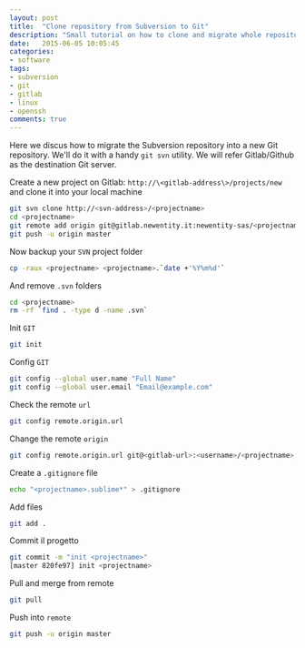 ```yaml
---
layout: post
title:  "Clone repository from Subversion to Git"
description: "Small tutorial on how to clone and migrate whole repository with history from Subversion to Git"
date:   2015-06-05 10:05:45
categories:
- software
tags:
- subversion
- git
- gitlab
- linux
- openssh
comments: true
---
```


Here we discus how to migrate the Subversion repository into a new Git repository. 
We'll do it with a handy `git svn` utility. We will refer Gitlab/Github as the destination Git server.

Create a new project on Gitlab: `http://\<gitlab-address\>/projects/new` and clone it into your local machine

```bash
git svn clone http://<svn-address>/<projectname>
cd <projectname>
git remote add origin git@gitlab.newentity.it:newentity-sas/<projectname>.git
git push -u origin master
```

Now backup your `SVN` project folder 


```bash
cp -raux <projectname> <projectname>.`date +'%Y%m%d'`
```

And remove `.svn` folders

```bash
cd <projectname>
rm -rf `find . -type d -name .svn`
```

Init `GIT`

```bash
git init
```

Config `GIT`

```bash
git config --global user.name "Full Name"
git config --global user.email "Email@example.com"
```

Check the remote `url`

```bash
git config remote.origin.url
```

Change the remote `origin`

```bash
git config remote.origin.url git@<gitlab-url>:<username>/<projectname>.git
```

Create a `.gitignore` file

```bash
echo "<projectname>.sublime*" > .gitignore
```

Add files

```bash
git add .
```

Commit il progetto

```bash
git commit -m "init <projectname>"
[master 820fe97] init <projectname>
```

Pull and merge from remote

```bash
git pull
```

Push into `remote`

```bash
git push -u origin master
```
